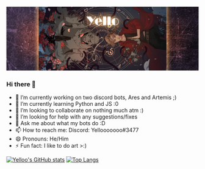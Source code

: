 ![Header](https://raw.githubusercontent.com/Yelloo5191/Yelloo5191/main/bannerGit1.png "Header")

### Hi there 👋

- 🔭 I’m currently working on two discord bots, Ares and Artemis ;)
- 🌱 I’m currently learning Python and JS :0
- 👯 I’m looking to collaborate on nothing much atm :)
- 🤔 I’m looking for help with any suggestions/fixes 
- 💬 Ask me about what my bots do :D
- 📫 How to reach me: Discord: Yellooooooo#3477
- 😄 Pronouns: He/Him
- ⚡ Fun fact: I like to do art >:)

[![Yelloo's GitHub stats](https://github-readme-stats.vercel.app/api?username=Yelloo5191&theme=gruvbox)](https://github.com/Yelloo5191/github-readme-stats)
[![Top Langs](https://github-readme-stats.vercel.app/api/top-langs/?username=Yelloo5191&theme=gruvbox)](https://github.com/Yelloo5191/github-readme-stats)



<!--
**Yelloo5191/Yelloo5191** is a ✨ _special_ ✨ repository because its `README.md` (this file) appears on your GitHub profile.

Here are some ideas to get you started:

- 🔭 I’m currently working on ...
- 🌱 I’m currently learning ...
- 👯 I’m looking to collaborate on ...
- 🤔 I’m looking for help with ...
- 💬 Ask me about ...
- 📫 How to reach me: ...
- 😄 Pronouns: ...
- ⚡ Fun fact: ...
-->

